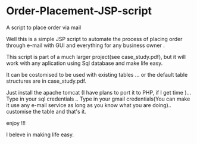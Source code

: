 Order-Placement-JSP-script
==========================

A script to place order via mail 


Well this is a simple JSP script to automate the process of placing order through e-mail with GUI and everything for any business owner .

This script is part of a much larger project(see case_study.pdf),
but it will work with any aplication using Sql database and make life easy.  

It can be costomised to be used with existing tables ... or the default table structures are in case_study.pdf.

Just install the apache tomcat (I have plans to port it to PHP, if I get time )...
Type in your sql credentials .. 
Type in your gmail credentials(You can make it use any e-mail service as long as you know what you are doing)..
customise the table and that's it.


enjoy !!! 

I beleve in making life easy.
 
